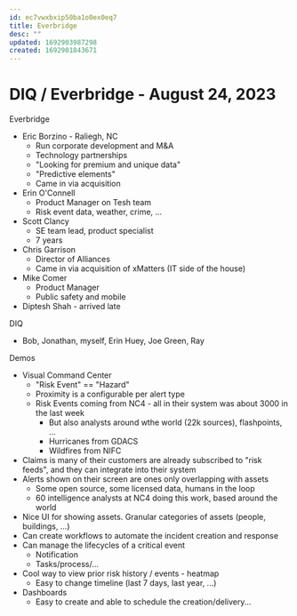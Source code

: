 ```yaml
---
id: ec7vwxbxip50ba1o0ex0eq7
title: Everbridge
desc: ""
updated: 1692903987298
created: 1692901843671
---
```


# DIQ / Everbridge - August 24, 2023

Everbridge

- Eric Borzino - Raliegh, NC
  - Run corporate development and M&A
  - Technology partnerships
  - "Looking for premium and unique data"
  - "Predictive elements"
  - Came in via acquisition
- Erin O'Connell
  - Product Manager on Tesh team
  - Risk event data, weather, crime, ...
- Scott Clancy
  - SE team lead, product specialist
  - 7 years
- Chris Garrison
  - Director of Alliances
  - Came in via acquisition of xMatters (IT side of the house)
- Mike Comer
  - Product Manager
  - Public safety and mobile
- Diptesh Shah - arrived late

DIQ

- Bob, Jonathan, myself, Erin Huey, Joe Green, Ray

Demos

- Visual Command Center
  - "Risk Event" == "Hazard"
  - Proximity is a configurable per alert type
  - Risk Events coming from NC4 - all in their system was about 3000 in the last week
    - But also analysts around wthe world (22k sources), flashpoints, ...
    - Hurricanes from GDACS
    - Wildfires from NIFC
- Claims is many of their customers are already subscribed to "risk feeds", and they can integrate into their system
- Alerts shown on their screen are ones only overlapping with assets
  - Some open source, some licensed data, humans in the loop
  - 60 intelligence analysts at NC4 doing this work, based around the world
- Nice UI for showing assets. Granular categories of assets (people, buildings, ...)
- Can create workflows to automate the incident creation and response
- Can manage the lifecycles of a critical event
  - Notification
  - Tasks/process/...
- Cool way to view prior risk history / events - heatmap
  - Easy to change timeline (last 7 days, last year, ...)
- Dashboards
  - Easy to create and able to schedule the creation/delivery...
